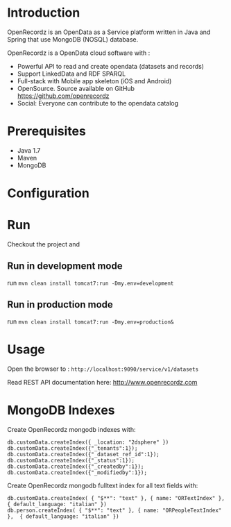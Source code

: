 # Introduction
OpenRecordz is an OpenData as a Service platform written in Java and Spring that use MongoDB (NOSQL) database.  

OpenRecordz is a OpenData cloud software with : 
* Powerful API to read and create opendata (datasets and records)
* Support LinkedData and RDF SPARQL 
* Full-stack with Mobile app skeleton (iOS and Android) 
* OpenSource. Source available on GitHub https://github.com/openrecordz 
* Social: Everyone can contribute to the opendata catalog

# Prerequisites
* Java 1.7
* Maven
* MongoDB 

# Configuration


# Run 
Checkout the project and 

## Run in development mode

run `mvn clean install tomcat7:run -Dmy.env=development`

## Run in production mode

run `mvn clean install tomcat7:run -Dmy.env=production&`

# Usage

Open the browser to : `http://localhost:9090/service/v1/datasets`

Read REST API documentation here: http://www.openrecordz.com




# MongoDB Indexes
Create OpenRecordz mongodb indexes with:

```
db.customData.createIndex({ _location: "2dsphere" })
db.customData.createIndex({"_tenants":1});
db.customData.createIndex({"_dataset_ref_id":1});
db.customData.createIndex({"_status":1});
db.customData.createIndex({"_createdby":1});
db.customData.createIndex({"_modifiedby":1});
```
	
Create OpenRecordz mongodb fulltext index for all text fields with:

```
db.customData.createIndex( { "$**": "text" }, { name: "ORTextIndex" },  { default_language: "italian" })
db.person.createIndex( { "$**": "text" }, { name: "ORPeopleTextIndex" },  { default_language: "italian" })
```
     
   










